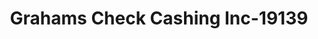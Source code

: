---
f_zip-code: 1033
f_state-code: MA
title: Grahams Check Cashing Inc-19139
f_phone: 413-467-9320
f_city-only: Ludlow Road Granb
f_address: 102 New Ludlow Road Granb
f_location-unique-id: '19139'
slug: grahams-check-cashing-inc-19139
updated-on: '2024-05-30T13:46:58.046Z'
created-on: '2024-05-30T13:36:59.803Z'
published-on: '2024-05-30T13:54:32.469Z'
f_city-state: cms/city/ludlow-road-granb-ma.md
f_company: cms/company/grahams-check-cashing-inc.md
f_state: cms/state/massachusetts.md
layout: '[payday-loan].html'
tags: payday-loan
---